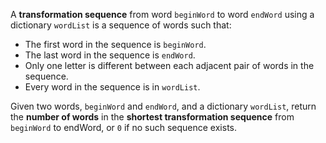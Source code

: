 A **transformation sequence** from word `beginWord` to word `endWord` using a dictionary `wordList` is a sequence of words such that:

- The first word in the sequence is `beginWord`.
- The last word in the sequence is `endWord`.
- Only one letter is different between each adjacent pair of words in the sequence.
- Every word in the sequence is in `wordList`.

Given two words, `beginWord` and `endWord`, and a dictionary `wordList`, return the **number of words** in the **shortest transformation sequence** from `beginWord` to endWord, or `0` if no such sequence exists.